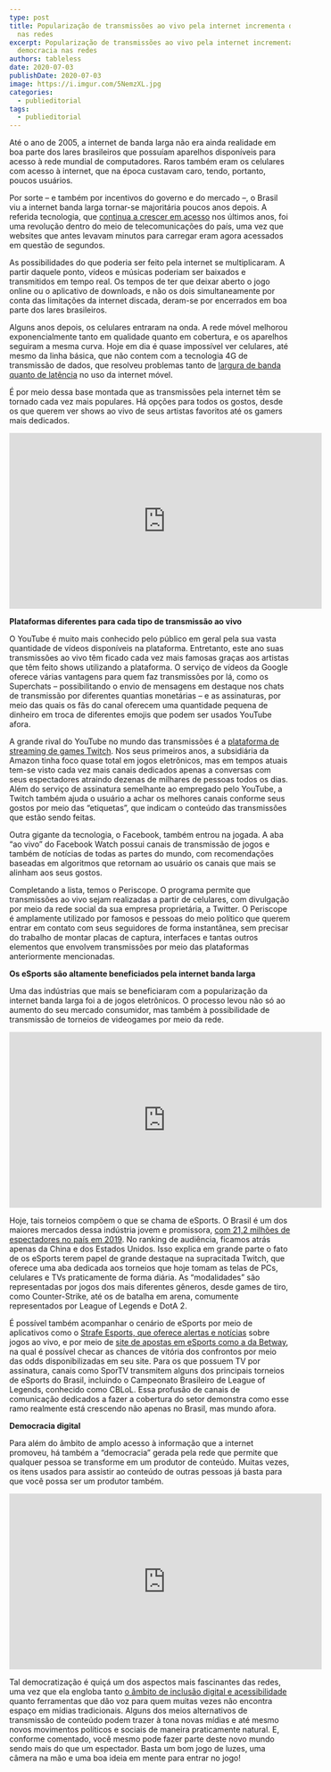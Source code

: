 ```yaml
---
type: post
title: Popularização de transmissões ao vivo pela internet incrementa democracia
  nas redes
excerpt: Popularização de transmissões ao vivo pela internet incrementa
  democracia nas redes
authors: tableless
date: 2020-07-03
publishDate: 2020-07-03
image: https://i.imgur.com/5NemzXL.jpg
categories:
  - publieditorial
tags:
  - publieditorial
---
```

Até o ano de 2005, a internet de banda larga não era ainda realidade em boa parte dos lares brasileiros que possuíam aparelhos disponíveis para acesso à rede mundial de computadores. Raros também eram os celulares com acesso à internet, que na época custavam caro, tendo, portanto, poucos usuários.

Por sorte – e também por incentivos do governo e do mercado –, o Brasil viu a internet banda larga tornar-se majoritária poucos anos depois. A referida tecnologia, que [continua a crescer em acesso](https://tableless.com.br/internet-por-banda-larga-volta-a-crescer/) nos últimos anos, foi uma revolução dentro do meio de telecomunicações do país, uma vez que websites que antes levavam minutos para carregar eram agora acessados em questão de segundos.

As possibilidades do que poderia ser feito pela internet se multiplicaram. A partir daquele ponto, vídeos e músicas poderiam ser baixados e transmitidos em tempo real. Os tempos de ter que deixar aberto o jogo online ou o aplicativo de downloads, e não os dois simultaneamente por conta das limitações da internet discada, deram-se por encerrados em boa parte dos lares brasileiros.

Alguns anos depois, os celulares entraram na onda. A rede móvel melhorou exponencialmente tanto em qualidade quanto em cobertura, e os aparelhos seguiram a mesma curva. Hoje em dia é quase impossível ver celulares, até mesmo da linha básica, que não contem com a tecnologia 4G de transmissão de dados, que resolveu problemas tanto de [largura de banda quanto de latência](https://tableless.com.br/latencia-largura-de-banda-e-a-velocidade-da-luz/) no uso da internet móvel.

É por meio dessa base montada que as transmissões pela internet têm se tornado cada vez mais populares. Há opções para todos os gostos, desde os que querem ver shows ao vivo de seus artistas favoritos até os gamers mais dedicados.

<iframe width="560" height="315" src="https://www.youtube.com/embed/lGqJ2wTfFGM" frameborder="0" allow="accelerometer; autoplay; encrypted-media; gyroscope; picture-in-picture" allowfullscreen></iframe>

**Plataformas diferentes para cada tipo de transmissão ao vivo**

O YouTube é muito mais conhecido pelo público em geral pela sua vasta quantidade de vídeos disponíveis na plataforma. Entretanto, este ano suas transmissões ao vivo têm ficado cada vez mais famosas graças aos artistas que têm feito shows utilizando a plataforma. O serviço de vídeos da Google oferece várias vantagens para quem faz transmissões por lá, como os Superchats – possibilitando o envio de mensagens em destaque nos chats de transmissão por diferentes quantias monetárias – e as assinaturas, por meio das quais os fãs do canal oferecem uma quantidade pequena de dinheiro em troca de diferentes emojis que podem ser usados YouTube afora.

A grande rival do YouTube no mundo das transmissões é a [plataforma de streaming de games Twitch](https://www.twitch.tv/). Nos seus primeiros anos, a subsidiária da Amazon tinha foco quase total em jogos eletrônicos, mas em tempos atuais tem-se visto cada vez mais canais dedicados apenas a conversas com seus espectadores atraindo dezenas de milhares de pessoas todos os dias. Além do serviço de assinatura semelhante ao empregado pelo YouTube, a Twitch também ajuda o usuário a achar os melhores canais conforme seus gostos por meio das “etiquetas”, que indicam o conteúdo das transmissões que estão sendo feitas.

Outra gigante da tecnologia, o Facebook, também entrou na jogada. A aba “ao vivo” do Facebook Watch possui canais de transmissão de jogos e também de notícias de todas as partes do mundo, com recomendações baseadas em algoritmos que retornam ao usuário os canais que mais se alinham aos seus gostos.

Completando a lista, temos o Periscope. O programa permite que transmissões ao vivo sejam realizadas a partir de celulares, com divulgação por meio da rede social da sua empresa proprietária, a Twitter. O Periscope é amplamente utilizado por famosos e pessoas do meio político que querem entrar em contato com seus seguidores de forma instantânea, sem precisar do trabalho de montar placas de captura, interfaces e tantas outros elementos que envolvem transmissões por meio das plataformas anteriormente mencionadas.

**Os eSports são altamente beneficiados pela internet banda larga**

Uma das indústrias que mais se beneficiaram com a popularização da internet banda larga foi a de jogos eletrônicos. O processo levou não só ao aumento do seu mercado consumidor, mas também à possibilidade de transmissão de torneios de videogames por meio da rede.

<iframe width="560" height="315" src="https://www.youtube.com/embed/BoWl6iRBDiA" frameborder="0" allow="accelerometer; autoplay; encrypted-media; gyroscope; picture-in-picture" allowfullscreen></iframe>

Hoje, tais torneios compõem o que se chama de eSports. O Brasil é um dos maiores mercados dessa indústria jovem e promissora, [com 21,2 milhões de espectadores no país em 2019](https://www.terra.com.br/noticias/dino/publico-de-esports-passa-de-20-milhoes-no-brasil,09faeaeb63df40340c7803f5bd79fc9c40jmdbbm.html). No ranking de audiência, ficamos atrás apenas da China e dos Estados Unidos. Isso explica em grande parte o fato de os eSports terem papel de grande destaque na supracitada Twitch, que oferece uma aba dedicada aos torneios que hoje tomam as telas de PCs, celulares e TVs praticamente de forma diária. As “modalidades” são representadas por jogos dos mais diferentes gêneros, desde games de tiro, como Counter-Strike, até os de batalha em arena, comumente representados por League of Legends e DotA 2.

É possível também acompanhar o cenário de eSports por meio de aplicativos como o [Strafe Esports, que oferece alertas e notícias](https://play.google.com/store/apps/details?id=com.strafe.android) sobre jogos ao vivo, e por meio de [site de apostas em eSports como a da Betway](https://sports.betway.com/pt/sports/cat/esports/), na qual é possível checar as chances de vitória dos confrontos por meio das odds disponibilizadas em seu site. Para os que possuem TV por assinatura, canais como SporTV transmitem alguns dos principais torneios de eSports do Brasil, incluindo o Campeonato Brasileiro de League of Legends, conhecido como CBLoL. Essa profusão de canais de comunicação dedicados a fazer a cobertura do setor demonstra como esse ramo realmente está crescendo não apenas no Brasil, mas mundo afora.

**Democracia digital**

Para além do âmbito de amplo acesso à informação que a internet promoveu, há também a “democracia” gerada pela rede que permite que qualquer pessoa se transforme em um produtor de conteúdo. Muitas vezes, os itens usados para assistir ao conteúdo de outras pessoas já basta para que você possa ser um produtor também.

<iframe width="560" height="315" src="https://www.youtube.com/embed/KC0cUmiRfB8" frameborder="0" allow="accelerometer; autoplay; encrypted-media; gyroscope; picture-in-picture" allowfullscreen></iframe>

Tal democratização é quiçá um dos aspectos mais fascinantes das redes, uma vez que ela engloba tanto [o âmbito de inclusão digital e acessibilidade](https://tableless.com.br/web-para-todos-sem-barreiras/) quanto ferramentas que dão voz para quem muitas vezes não encontra espaço em mídias tradicionais. Alguns dos meios alternativos de transmissão de conteúdo podem trazer à tona novas mídias e até mesmo novos movimentos políticos e sociais de maneira praticamente natural. E, conforme comentado, você mesmo pode fazer parte deste novo mundo sendo mais do que um espectador. Basta um bom jogo de luzes, uma câmera na mão e uma boa ideia em mente para entrar no jogo!